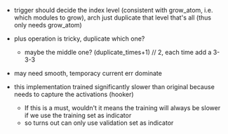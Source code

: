 * trigger should decide the index level (consistent with grow_atom, i.e. which modules to grow), arch just duplicate that level that's all (thus only needs grow_atom)
* plus operation is tricky, duplicate which one?
    * maybe the middle one? (duplicate_times+1) // 2, each time add a 3-3-3

* may need smooth, temporacy current err dominate 

* this implementation trained significantly slower than original because needs to capture the activations (hooker)
    * If this is a must, wouldn't it means the training will always be slower if we use the training set as indicator
    * so turns out can only use validation set as indicator
